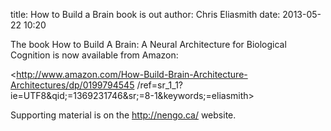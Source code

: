 title: How to Build a Brain book is out
author: Chris Eliasmith
date: 2013-05-22 10:20

The book How to Build A Brain: A Neural Architecture for Biological Cognition
is now available from Amazon:

<http://www.amazon.com/How-Build-Brain-Architecture-Architectures/dp/0199794545
/ref=sr_1_1?ie=UTF8&qid;=1369231746&sr;=8-1&keywords;=eliasmith>
  
Supporting material is on the <http://nengo.ca/> website.

